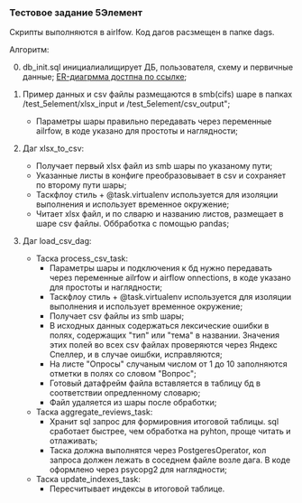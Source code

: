 ### Тестовое задание 5Элемент

Скрипты выполняются в airlfow. Код дагов расзмещен в папке dags.

Алгоритм:

0. db_init.sql инициалиалищирует ДБ, пользователя, схему и первичные данные; [ER-диагрмма достпна по ссылке](https://dbdiagram.io/e/6886aafacca18e685cf2b0ae/6886ab5fcca18e685cf2b5a2);

1. Пример данных и csv файлы размещаются в smb(cifs) шаре в папках /test_5element/xlsx_input и /test_5element/csv_output";
   - Параметры шары правильно передавать через переменные ailrfow, в коде указано для простоты и наглядности; 
2. Даг xlsx_to_csv:
    - Получает первый xlsx файл из smb шары по указаному пути;
    - Указанные листы в конфиге преобразовывает в csv и сохраняет по второму пути шары;
    - Таскфлоу стиль + @task.virtualenv используется для изоляции выполнения и использует временное окружение;
    - Читает xlsx файл, и по слварю и названию листов, размещает в шаре csv файлы. Оббработка с помощью pandas;
3. Даг load_csv_dag:
    - Таска process_csv_task:
        - Параметры шары и подключения к бд нужно передавать через переменные ailrfow и airflow onnections, в коде указано для простоты и наглядности;
        - Таскфлоу стиль + @task.virtualenv используется для изоляции выполнения и использует временное окружение;
        - Получает csv файлы из smb шары;
        - В исходных данных содержаться лексические ошибки в полях, содержащих "тип" или "тема" в названии. Значения этих полей во всех csv файлах проверяются через Яндекс Спеллер, и в случае оишбки, исправляются;
        - На листе "Опросы" случаным числом от 1 до 10 заполняются отметки в полях со словом "Вопрос";
        - Готовый датафрейм файла вставляется в таблицу бд в соответствии опредленному словарю;
        - Файл удаляется из шары после обработки;
    - Таска aggregate_reviews_task:
        - Хранит sql запрос для формировния итоговой таблицы. sql сработает быстрее, чем обработка на pyhton, проще читать и отлаживать;
        - Таска должна выполнятся через PostgeresOperator, кол запроса должен лежать в соседнем файле возле дага. В коде оформлено через psycopg2 для наглядности;
    - Таска update_indexes_task:
        - Пересчитывает индексы в итоговой таблице.
